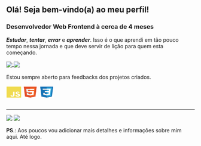 ## Olá! Seja bem-vindo(a) ao meu perfil!
### Desenvolvedor Web Frontend à cerca de 4 meses
***Estudar***, ***tentar***, ***errar*** e ***aprender***. Isso é o que aprendi em tão pouco tempo nessa jornada e que deve servir de lição para quem esta começando.
<div>
    <a href="https://github.com/EDsnows">
        <img height=200 align="center" src="https://github-readme-stats.vercel.app/api?username=EDsnows&show_icons=true&theme=radical"/>
        <img height=200 align="center" src="https://github-readme-stats.vercel.app/api/top-langs/?username=EDsnows&show_icons=true&theme=radical&layout=compact&card_width=320"/>
    </a>
</div><br>
Estou sempre aberto para feedbacks dos projetos criados.
<div style="display: inline_block"><br>
  <img align="center" alt="Js" height="30" width="40" src="https://raw.githubusercontent.com/devicons/devicon/master/icons/javascript/javascript-plain.svg">
  <img align="center" alt="HTML" height="30" width="40" src="https://raw.githubusercontent.com/devicons/devicon/master/icons/html5/html5-original.svg">
  <img align="center" alt="CSS" height="30" width="40" src="https://raw.githubusercontent.com/devicons/devicon/master/icons/css3/css3-original.svg">
</div><br>

----
<div> 
  <a href="https://www.instagram.com/ed_snows/" target="_blank"><img src="https://img.shields.io/badge/-Instagram-%23E4405F?style=for-the-badge&logo=instagram&logoColor=white" target="_blank"></a>
  <a href="mailto:eduardo.castroneves19@gmail.com" target="_blank"><img src="https://img.shields.io/badge/Gmail-D14836?style=for-the-badge&logo=gmail&logoColor=white" target="_blank"></a>
</div>

<p><strong>PS</strong>.: Aos poucos vou adicionar mais detalhes e informações sobre mim aqui. Até logo.</p>
